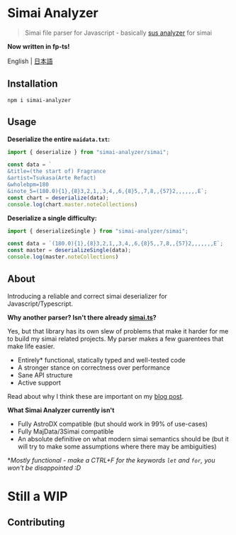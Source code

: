 # Simai Analyzer

>Simai file parser for Javascript - basically [sus analyzer](https://www.npmjs.com/package/sus-analyzer) for simai

**Now written in fp-ts!**

English | [日本語](docs/nihongo.md)

## Installation

```
npm i simai-analyzer
```

## Usage

**Deserialize the entire `maidata.txt`:**
```ts
import { deserialize } from "simai-analyzer/simai";

const data = `
&title=(the start of) Fragrance
&artist=Tsukasa(Arte Refact)
&wholebpm=180
&inote_5=(180.0){1},{8}3,2,1,,3,4,,6,{8}5,,7,8,,{57}2,,,,,,,E`;
const chart = deserialize(data);
console.log(chart.master.noteCollections)
```

**Deserialize a single difficulty:**
```ts
import { deserializeSingle } from "simai-analyzer/simai";

const data = `(180.0){1},{8}3,2,1,,3,4,,6,{8}5,,7,8,,{57}2,,,,,,,E`;
const master = deserializeSingle(data);
console.log(master.noteCollections)
```

## About

Introducing a reliable and correct simai deserializer for 
Javascript/Typescript.

**Why another parser? Isn't there already [simai.ts](TODO:)?**

Yes, but that library has its own slew of problems that make it harder for me to
build my simai related projects. My parser makes a few guarentees that make life
easier.

- Entirely\* functional, statically typed and well-tested code 
- A stronger stance on correctness over performance
- Sane API structure 
- Active support

Read about why I think these are important on my [blog post](TODO:).

**What Simai Analyzer currently isn't**

- Fully AstroDX compatible (but should work in 99% of use-cases)
- Fully MajData/3Simai compatible
- An absolute definitive on what modern simai semantics should be (but it will try to make some
assumptions where there may be ambiguities)

\**Mostly functional - make a CTRL+F for the keywords `let` and `for`, you won't be disappointed :D*

# Still a WIP

## Contributing

